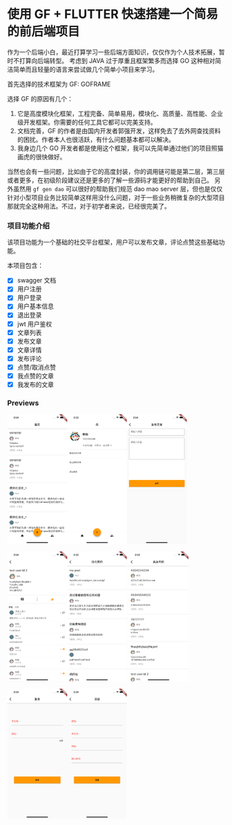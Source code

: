 # 使用 GF + FLUTTER 快速搭建一个简易的前后端项目

作为一个后端小白，最近打算学习一些后端方面知识，仅仅作为个人技术拓展，暂时不打算向后端转型。
考虑到 JAVA 过于厚重且框架繁多而选择 GO 这种相对简洁简单而且轻量的语言来尝试做几个简单小项目来学习。

首先选择的技术框架为 GF: GOFRAME

选择 GF 的原因有几个：

1. 它是高度模块化框架，工程完备、简单易用，模块化、高质量、高性能、企业级开发框架。你需要的任何工具它都可以完美支持。
2. 文档完善，GF 的作者是由国内开发者郭强开发，这样免去了去外网查找资料的困扰。作者本人也很活跃，有什么问题基本都可以解决。
3. 我身边几个 GO 开发者都是使用这个框架，我可以先简单通过他们的项目照猫画虎的很快做好。

当然也会有一些问题，比如由于它的高度封装，你的调用链可能是第二层，第三层或者更多，在初级阶段建议还是更多的了解一些源码才能更好的帮助到自己。
另外虽然用 `gf gen dao` 可以很好的帮助我们规范 dao mao server 层，但也是仅仅针对小型项目业务比较简单这样用没什么问题，对于一些业务稍微复杂的大型项目那就完全这种用法。不过，对于初学者来说，已经很完美了。

### 项目功能介绍

该项目功能为一个基础的社交平台框架，用户可以发布文章，评论点赞这些基础功能。

本项目包含：
- [x] swagger 文档
- [x] 用户注册
- [x] 用户登录
- [x] 用户基本信息
- [x] 退出登录
- [x] jwt 用户鉴权
- [x] 文章列表
- [x] 发布文章
- [x] 文章详情
- [x] 发布评论
- [x] 点赞/取消点赞
- [x] 我点赞的文章
- [x] 我发布的文章

### Previews

<img src="source/img/IMG_1.png" height="300em" /><img src="source/img/IMG_2.png" height="300em" /><img src="source/img/IMG_3.png" height="300em" />

<img src="source/img/IMG_4.png" height="300em" /><img src="source/img/IMG_5.png" height="300em" /> <img src="source/img/IMG_6.png" height="300em" />

<img src="source/img/IMG_7.png" height="300em" /><img src="source/img/IMG_8.png" height="300em" />
